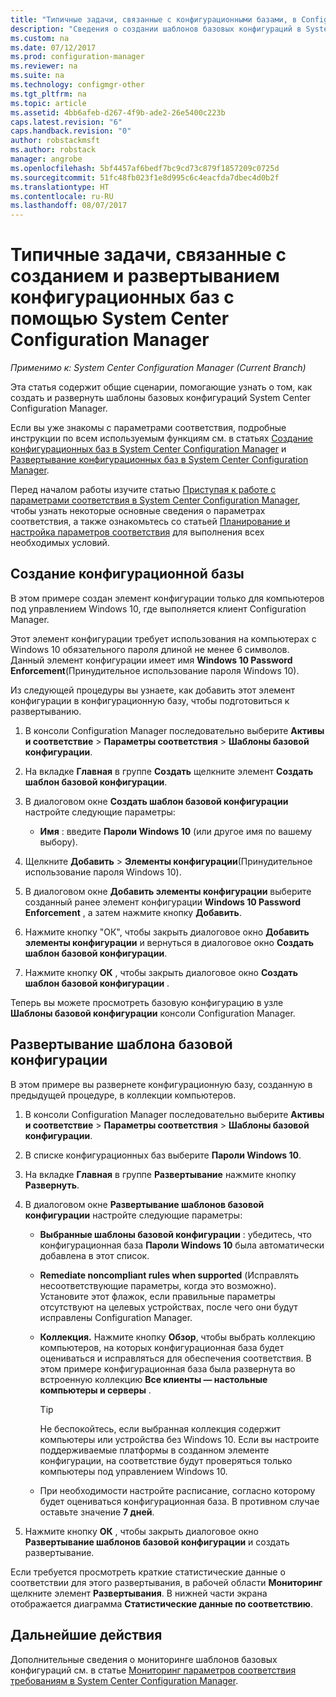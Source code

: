 ```yaml
---
title: "Типичные задачи, связанные с конфигурационными базами, в Configuration Manager | Документы Майкрософт"
description: "Сведения о создании шаблонов базовых конфигураций в System Center Configuration Manager."
ms.custom: na
ms.date: 07/12/2017
ms.prod: configuration-manager
ms.reviewer: na
ms.suite: na
ms.technology: configmgr-other
ms.tgt_pltfrm: na
ms.topic: article
ms.assetid: 4bb6afeb-d267-4f9b-ade2-26e5400c223b
caps.latest.revision: "6"
caps.handback.revision: "0"
author: robstackmsft
ms.author: robstack
manager: angrobe
ms.openlocfilehash: 5bf4457af6bedf7bc9cd73c879f1857209c0725d
ms.sourcegitcommit: 51fc48fb023f1e8d995c6c4eacfda7dbec4d0b2f
ms.translationtype: HT
ms.contentlocale: ru-RU
ms.lasthandoff: 08/07/2017
---
```

# <a name="common-tasks-for-creating-and-deploying-configuration-baselines-with-system-center-configuration-manager"></a>Типичные задачи, связанные с созданием и развертыванием конфигурационных баз с помощью System Center Configuration Manager

*Применимо к: System Center Configuration Manager (Current Branch)*

Эта статья содержит общие сценарии, помогающие узнать о том, как создать и развернуть шаблоны базовых конфигураций System Center Configuration Manager.  

 Если вы уже знакомы с параметрами соответствия, подробные инструкции по всем используемым функциям см. в статьях [Создание конфигурационных баз в System Center Configuration Manager](../../compliance/deploy-use/create-configuration-baselines.md) и [Развертывание конфигурационных баз в System Center Configuration Manager](../../compliance/deploy-use/deploy-configuration-baselines.md).  

 Перед началом работы изучите статью [Приступая к работе с параметрами соответствия в System Center Configuration Manager](../../compliance/get-started/get-started-with-compliance-settings.md), чтобы узнать некоторые основные сведения о параметрах соответствия, а также ознакомьтесь со статьей [Планирование и настройка параметров соответствия](../../compliance/plan-design/plan-for-and-configure-compliance-settings.md) для выполнения всех необходимых условий.  

## <a name="create-a-configuration-baseline"></a>Создание конфигурационной базы  
 В этом примере создан элемент конфигурации только для компьютеров под управлением Windows 10, где выполняется клиент Configuration Manager.  

 Этот элемент конфигурации требует использования на компьютерах с Windows 10 обязательного пароля длиной не менее 6 символов. Данный элемент конфигурации имеет имя **Windows 10 Password Enforcement**(Принудительное использование пароля Windows 10).  

Из следующей процедуры вы узнаете, как добавить этот элемент конфигурации в конфигурационную базу, чтобы подготовиться к развертыванию.  

1.  В консоли Configuration Manager последовательно выберите **Активы и соответствие** > **Параметры соответствия** > **Шаблоны базовой конфигурации**.  

3.  На вкладке **Главная** в группе **Создать** щелкните элемент **Создать шаблон базовой конфигурации**.  

4.  В диалоговом окне **Создать шаблон базовой конфигурации** настройте следующие параметры:  

    -   **Имя** : введите **Пароли Windows 10** (или другое имя по вашему выбору).  

5.  Щелкните **Добавить** > **Элементы конфигурации**(Принудительное использование пароля Windows 10).  

6.  В диалоговом окне **Добавить элементы конфигурации** выберите созданный ранее элемент конфигурации **Windows 10 Password Enforcement** , а затем нажмите кнопку **Добавить**.  

7.  Нажмите кнопку "ОК", чтобы закрыть диалоговое окно **Добавить элементы конфигурации** и вернуться в диалоговое окно **Создать шаблон базовой конфигурации**.

8.  Нажмите кнопку **ОК** , чтобы закрыть диалоговое окно **Создать шаблон базовой конфигурации** .  

 Теперь вы можете просмотреть базовую конфигурацию в узле **Шаблоны базовой конфигурации** консоли Configuration Manager.  

## <a name="deploy-the-configuration-baseline"></a>Развертывание шаблона базовой конфигурации  
 В этом примере вы развернете конфигурационную базу, созданную в предыдущей процедуре, в коллекции компьютеров.  

1.  В консоли Configuration Manager последовательно выберите **Активы и соответствие** > **Параметры соответствия** > **Шаблоны базовой конфигурации**.  

3.  В списке конфигурационных баз выберите **Пароли Windows 10**.  

4.  На вкладке **Главная** в группе **Развертывание** нажмите кнопку **Развернуть**.  

5.  В диалоговом окне **Развертывание шаблонов базовой конфигурации** настройте следующие параметры:  

    -   **Выбранные шаблоны базовой конфигурации** : убедитесь, что конфигурационная база **Пароли Windows 10** была автоматически добавлена в этот список.  

    -   **Remediate noncompliant rules when supported** (Исправлять несоответствующие параметры, когда это возможно). Установите этот флажок, если правильные параметры отсутствуют на целевых устройствах, после чего они будут исправлены Configuration Manager.  

    -   **Коллекция.** Нажмите кнопку **Обзор**, чтобы выбрать коллекцию компьютеров, на которых конфигурационная база будет оцениваться и исправляться для обеспечения соответствия. В этом примере конфигурационная база была развернута во встроенную коллекцию **Все клиенты — настольные компьютеры и серверы** .  

        > [!TIP]  
        >  Не беспокойтесь, если выбранная коллекция содержит компьютеры или устройства без Windows 10. Если вы настроите поддерживаемые платформы в созданном элементе конфигурации, на соответствие будут проверяться только компьютеры под управлением Windows 10.  

    -   При необходимости настройте расписание, согласно которому будет оцениваться конфигурационная база. В противном случае оставьте значение **7 дней**.  

7.  Нажмите кнопку **ОК** , чтобы закрыть диалоговое окно **Развертывание шаблонов базовой конфигурации** и создать развертывание.  

 Если требуется просмотреть краткие статистические данные о соответствии для этого развертывания, в рабочей области **Мониторинг** щелкните элемент **Развертывания**. В нижней части экрана отображается диаграмма **Статистические данные по соответствию**.  

## <a name="next-steps"></a>Дальнейшие действия 

Дополнительные сведения о мониторинге шаблонов базовых конфигураций см. в статье [Мониторинг параметров соответствия требованиям в System Center Configuration Manager](../../compliance/deploy-use/monitor-compliance-settings.md).  
